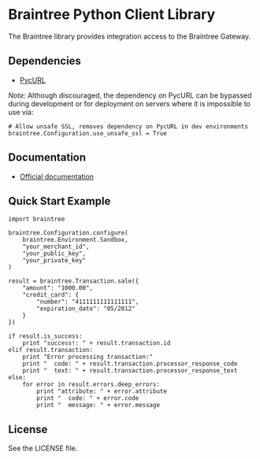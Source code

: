 # Braintree Python Client Library

The Braintree library provides integration access to the Braintree Gateway.

## Dependencies

* [PycURL](http://pycurl.sourceforge.net/)

_Note:_ Although discouraged, the dependency on PycURL can be bypassed during development or for deployment on servers where it is impossible to use via:

    # Allow unsafe SSL, removes dependency on PycURL in dev environments
    braintree.Configuration.use_unsafe_ssl = True

## Documentation

 * [Official documentation](http://www.braintreepaymentsolutions.com/docs/python)

## Quick Start Example

    import braintree

    braintree.Configuration.configure(
        braintree.Environment.Sandbox,
        "your_merchant_id",
        "your_public_key",
        "your_private_key"
    )

    result = braintree.Transaction.sale({
        "amount": "1000.00",
        "credit_card": {
            "number": "4111111111111111",
            "expiration_date": "05/2012"
        }
    })

    if result.is_success:
        print "success!: " + result.transaction.id
    elif result.transaction:
        print "Error processing transaction:"
        print "  code: " + result.transaction.processor_response_code
        print "  text: " + result.transaction.processor_response_text
    else:
        for error in result.errors.deep_errors:
            print "attribute: " + error.attribute
            print "  code: " + error.code
            print "  message: " + error.message

## License

See the LICENSE file.
